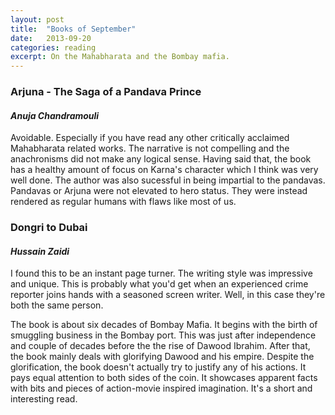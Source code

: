 ```yaml
---
layout: post
title:  "Books of September"
date:   2013-09-20
categories: reading
excerpt: On the Mahabharata and the Bombay mafia.
---
```


### Arjuna - The Saga of a Pandava Prince
#### _Anuja Chandramouli_

Avoidable. Especially if you have read any other critically acclaimed Mahabharata related works. The narrative is not compelling and the anachronisms did not make any logical sense. Having said that, the book has a healthy amount of focus on Karna's character which I think was very well done. The author was also sucessful in being impartial to the pandavas. Pandavas or Arjuna were not elevated to hero status. They were instead rendered as regular humans with flaws like most of us.

### Dongri to Dubai
#### _Hussain Zaidi_

I found this to be an instant page turner. The writing style was impressive and unique. This is probably what you'd get when an experienced crime reporter joins hands with a seasoned screen writer. Well, in this case they're both the same person.

The book is about six decades of Bombay Mafia. It begins with the birth of smuggling business in the Bombay port. This was just after independence and couple of decades before the the rise of Dawood Ibrahim. After that, the book mainly deals with glorifying Dawood and his empire. Despite the glorification, the book doesn't actually try to justify any of his actions. It pays equal attention to both sides of the coin. It showcases apparent facts with bits and pieces of action-movie inspired imagination. It's a short and interesting read.

